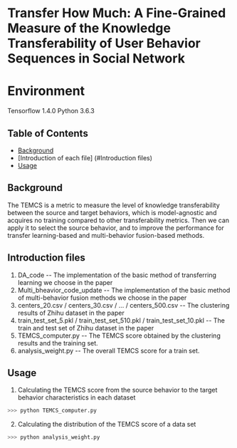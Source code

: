 # Transfer How Much: A Fine-Grained Measure of the Knowledge Transferability of User Behavior Sequences in Social Network


# Environment

Tensorflow 1.4.0
Python 3.6.3


## Table of Contents

- [Background](#background)
- [Introduction of each file] (#Introduction files)
- [Usage](#usage)




## Background
The TEMCS is a metric to measure the level of knowledge transferability between the source and target behaviors, which is model-agnostic and acquires no training compared to other transferability metrics. Then we can apply it to select the source behavior, and to improve the performance for transfer learning-based and multi-behavior fusion-based methods. 


## Introduction files
1. DA_code  -- The implementation of the basic method of transferring learning we choose in the paper
2. Multi_bheavior_code_update  -- The implementation of the basic method of multi-behavior fusion methods we choose in the paper
3. centers_20.csv / centers_30.csv / ... / centers_500.csv  -- The clustering results of Zhihu dataset in the paper
4. train_test_set_5.pkl / train_test_set_510.pkl /  train_test_set_10.pkl  -- The train and test set of Zhihu dataset in the paper
5. TEMCS_computer.py     -- The TEMCS score obtained by the clustering results and the training set.
6. analysis_weight.py    -- The overall TEMCS score for a train set.

## Usage

1. Calculating the TEMCS score from the source behavior to the target behavior characteristics in each dataset

```sh
>>> python TEMCS_computer.py
```

2. Calculating the distribution of  the TEMCS score of a data set
```sh
>>> python analysis_weight.py
```
